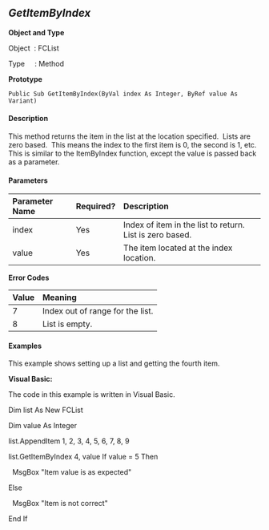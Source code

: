 _GetItemByIndex_
-------------

**Object and Type**

Object  : FCList

Type     : Method

**Prototype**

```
Public Sub GetItemByIndex(ByVal index As Integer, ByRef value As Variant)
```

#### Description

This method returns the item in the list at the location specified.  Lists are zero based.  This means the index to the first item is 0, the second is 1, etc. This is similar to the ItemByIndex function, except the value is passed back as a parameter.

#### Parameters

| Parameter Name | Required? | Description |
|:--- |:--- |:--- |
| index | Yes | Index of item in the list to return. List is zero based. |
| value | Yes | The item located at the index location. |

**Error Codes**

| Value | Meaning |
|:--- |:--- |
| 7 | Index out of range for the list. |
| 8 | List is empty. |

#### Examples

This example shows setting up a list and getting the fourth item.

**Visual Basic:**

The code in this example is written in Visual Basic.

Dim list As New FCList

Dim value As Integer

list.AppendItem 1, 2, 3, 4, 5, 6, 7, 8, 9

list.GetItemByIndex 4, value If value = 5 Then

  MsgBox "Item value is as expected"

Else

  MsgBox "Item is not correct"

End If